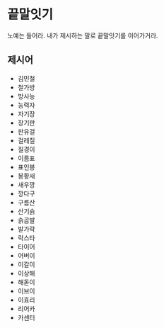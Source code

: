 # 끝말잇기

노예는 들어라. 내가 제시하는 말로 끝말잇기를 이어가거라.

## 제시어

- 김민철
- 철가방
- 방사능
- 능력자
- 자기장
- 장기판
- 판유걸
- 걸레질
- 질경이
- 이름표
- 표인봉
- 봉황새
- 새우깡
- 깡다구
- 구름산
- 산기슭
- 슭곰발
- 발가락
- 락스타
- 타이어
- 어버이
- 이갈이
- 이상해
- 해돋이
- 이브이
- 이효리
- 리어카
- 카센터